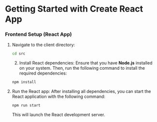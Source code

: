 # Getting Started with Create React App




### Frontend Setup (React App)

1. Navigate to the client directory:
   ```bash
   cd src
    ```
     2. Install React dependencies:
   Ensure that you have **Node.js** installed on your system. Then, run the following command to install the required dependencies:
   ```bash
   npm install
   ```

3. Run the React app:
   After installing all dependencies, you can start the React application with the following command:
   ```bash
   npm run start
   ```

   This will launch the React development server.




